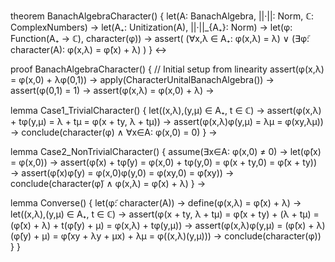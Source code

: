 theorem BanachAlgebraCharacter() {
  let(A: BanachAlgebra, ||·||: Norm, ℂ: ComplexNumbers) →
  let(A₊: Unitization(A), ||·||_{A₊}: Norm) →
  let(φ: Function(A₊ → ℂ), character(φ)) →
  assert(
    (∀x,λ ∈ A₊: φ(x,λ) = λ) ∨
    (∃φ̃: character(A): φ(x,λ) = φ̃(x) + λ)
  )
} ↔

proof BanachAlgebraCharacter() {
  // Initial setup from linearity
  assert(φ(x,λ) = φ(x,0) + λφ(0,1)) →
  apply(CharacterUnitalBanachAlgebra()) →
  assert(φ(0,1) = 1) →
  assert(φ(x,λ) = φ(x,0) + λ) →

  lemma Case1_TrivialCharacter() {
    let((x,λ),(y,μ) ∈ A₊, t ∈ ℂ) →
    assert(φ(x,λ) + tφ(y,μ) = λ + tμ = φ(x + ty, λ + tμ)) →
    assert(φ(x,λ)φ(y,μ) = λμ = φ(xy,λμ)) →
    conclude(character(φ) ∧ ∀x∈A: φ(x,0) = 0)
  } →

  lemma Case2_NonTrivialCharacter() {
    assume(∃x∈A: φ(x,0) ≠ 0) →
    let(φ̃(x) = φ(x,0)) →
    assert(φ̃(x) + tφ̃(y) = φ(x,0) + tφ(y,0) = φ(x + ty,0) = φ̃(x + ty)) →
    assert(φ̃(x)φ̃(y) = φ(x,0)φ(y,0) = φ(xy,0) = φ̃(xy)) →
    conclude(character(φ̃) ∧ φ(x,λ) = φ̃(x) + λ)
  } →

  lemma Converse() {
    let(φ̃: character(A)) →
    define(φ(x,λ) = φ̃(x) + λ) →
    let((x,λ),(y,μ) ∈ A₊, t ∈ ℂ) →
    assert(φ(x + ty, λ + tμ) = φ̃(x + ty) + (λ + tμ) = 
           (φ̃(x) + λ) + t(φ̃(y) + μ) = φ(x,λ) + tφ(y,μ)) →
    assert(φ(x,λ)φ(y,μ) = (φ̃(x) + λ)(φ̃(y) + μ) = 
           φ̃(xy + λy + μx) + λμ = φ((x,λ)(y,μ))) →
    conclude(character(φ))
  }
}